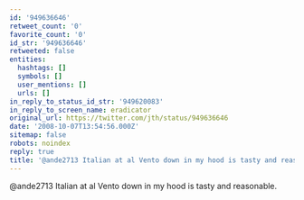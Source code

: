 ```yaml
---
id: '949636646'
retweet_count: '0'
favorite_count: '0'
id_str: '949636646'
retweeted: false
entities:
  hashtags: []
  symbols: []
  user_mentions: []
  urls: []
in_reply_to_status_id_str: '949620083'
in_reply_to_screen_name: eradicator
original_url: https://twitter.com/jth/status/949636646
date: '2008-10-07T13:54:56.000Z'
sitemap: false
robots: noindex
reply: true
title: '@ande2713 Italian at al Vento down in my hood is tasty and reasonable.'
---
```


@ande2713 Italian at al Vento down in my hood is tasty and reasonable.